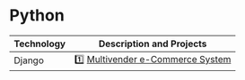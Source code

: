 # Python

| Technology | Description and Projects |
| --- | --- |
| Django | 1️⃣ [Multivender e-Commerce System](https://github.com/sandeepdewangan/django_online_food) | 
